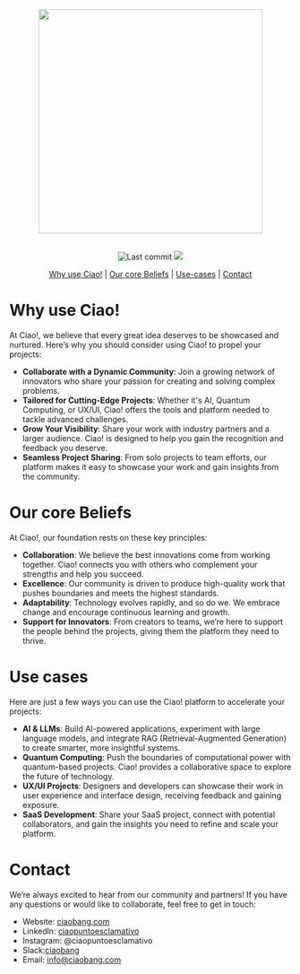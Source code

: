 <div align="center">
<picture>
  <source
    srcset="https://cdn.ciaobang.com/image/ciao-placeholder.png"
    media="(prefers-color-scheme: dark)"
  />
  <source
    srcset="https://cdn.ciaobang.com/image/ciao-placeholder-dark.png"
    media="(prefers-color-scheme: light), (prefers-color-scheme: no-preference)"
  />
  <img width=400 src="https://cdn.ciaobang.com/image/ciao-placeholder.png" />
</picture>

</div>  &nbsp;

<div align="center">

![Last commit](https://img.shields.io/github/last-commit/ciaobang/site)
![](https://img.shields.io/github/stars/ciaobang/site)

</div>

<div align="center">

[Why use Ciao!](#why-ciao)  | [Our core Beliefs](#our-core-beliefs) | [Use-cases](#use-cases) | [Contact](#contact)

</div>

# Why use Ciao!
At Ciao!, we believe that every great idea deserves to be showcased and nurtured. Here’s why you should consider using Ciao! to propel your projects:

- **Collaborate with a Dynamic Community**: Join a growing network of innovators who share your passion for creating and solving complex problems.
- **Tailored for Cutting-Edge Projects**: Whether it's AI, Quantum Computing, or UX/UI, Ciao! offers the tools and platform needed to tackle advanced challenges.
- **Grow Your Visibility**: Share your work with industry partners and a larger audience. Ciao! is designed to help you gain the recognition and feedback you deserve.
- **Seamless Project Sharing**: From solo projects to team efforts, our platform makes it easy to showcase your work and gain insights from the community.

# Our core Beliefs
At Ciao!, our foundation rests on these key principles:

- **Collaboration**: We believe the best innovations come from working together. Ciao! connects you with others who complement your strengths and help you succeed.
- **Excellence**: Our community is driven to produce high-quality work that pushes boundaries and meets the highest standards.
- **Adaptability**: Technology evolves rapidly, and so do we. We embrace change and encourage continuous learning and growth.
- **Support for Innovators**: From creators to teams, we’re here to support the people behind the projects, giving them the platform they need to thrive.

# Use cases

Here are just a few ways you can use the Ciao! platform to accelerate your projects:

- **AI & LLMs**: Build AI-powered applications, experiment with large language models, and integrate RAG (Retrieval-Augmented Generation) to create smarter, more insightful systems.
- **Quantum Computing**: Push the boundaries of computational power with quantum-based projects. Ciao! provides a collaborative space to explore the future of technology.
- **UX/UI Projects**: Designers and developers can showcase their work in user experience and interface design, receiving feedback and gaining exposure.
- **SaaS Development**: Share your SaaS project, connect with potential collaborators, and gain the insights you need to refine and scale your platform.

# Contact
We’re always excited to hear from our community and partners! If you have any questions or would like to collaborate, feel free to get in touch:

- Website: [ciaobang.com](https://ciaobang.com/)
- Linkedln: [ciaopuntoesclamativo](https://www.linkedin.com/company/ciaopuntoesclamativo/)
- Instagram: @ciaopuntoesclamativo
- Slack:[ciaobang](https://join.slack.com/t/ciao-r355502/shared_invite/zt-2qtz5modx-5GW_Nk3ZbHcwufnUiODhig)
- Email: info@ciaobang.com
